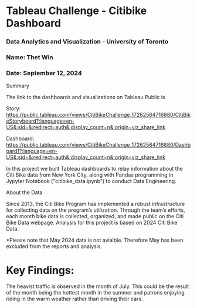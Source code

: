 # Tableau Challenge - Citibike Dashboard
### Data Analytics and Visualization - University of Toronto
### Name: Thet Win
### Date: September 12, 2024

Summary

The link to the dashboards and visualizations on Tableau Public is 

Story:
https://public.tableau.com/views/CitiBikeChallenge_17262564716880/CitiBikeStoryboard?:language=en-US&:sid=&:redirect=auth&:display_count=n&:origin=viz_share_link

Dashboard:
https://public.tableau.com/views/CitiBikeChallenge_17262564716880/Dashboard1?:language=en-US&:sid=&:redirect=auth&:display_count=n&:origin=viz_share_link



In this project we built Tableau dashboards to relay information about the Citi Bike data from New York City, along with Pandas programming in Jypyter Notebook ("citibike_data.ipynb")  to conduct Data Engineering.


About the Data

Since 2013, the Citi Bike Program has implemented a robust infrastructure for collecting data on the program’s utilization. Through the team’s efforts, each month bike data is collected, organized, and made public on the Citi Bike Data webpage.
Analysis for this project is based on 2024 Citi Bike Data.

*Please note that May 2024 data is not avialble. Therefore May has been excluded from the reports and analysis.


# Key Findings:
The heavist traffic is observed in the month of July. This could be the result of the month being the hottest month in the summer and patrons enjoying riding in the warm weather rather than driving their cars.
